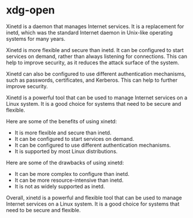 # xdg-open

Xinetd is a daemon that manages Internet services. It is a replacement for inetd, which was the standard Internet daemon in Unix-like operating systems for many years.

Xinetd is more flexible and secure than inetd. It can be configured to start services on demand, rather than always listening for connections. This can help to improve security, as it reduces the attack surface of the system.

Xinetd can also be configured to use different authentication mechanisms, such as passwords, certificates, and Kerberos. This can help to further improve security.

Xinetd is a powerful tool that can be used to manage Internet services on a Linux system. It is a good choice for systems that need to be secure and flexible.

Here are some of the benefits of using xinetd:

* It is more flexible and secure than inetd.
* It can be configured to start services on demand.
* It can be configured to use different authentication mechanisms.
* It is supported by most Linux distributions.

Here are some of the drawbacks of using xinetd:

* It can be more complex to configure than inetd.
* It can be more resource-intensive than inetd.
* It is not as widely supported as inetd.

Overall, xinetd is a powerful and flexible tool that can be used to manage Internet services on a Linux system. It is a good choice for systems that need to be secure and flexible.
